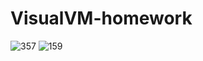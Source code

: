 # VisualVM-homework

![357](https://user-images.githubusercontent.com/61121402/186978271-ac897edb-4d83-4abc-a55d-23cc706f7611.png)
![159](https://user-images.githubusercontent.com/61121402/186978286-c4e680b4-b4f1-4ef7-8358-da089869965a.png)
